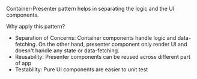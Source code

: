 Container-Presenter pattern helps in separating the logic and the UI components.

Why apply this pattern?

- Separation of Concerns: Container components handle logic and data-fetching. On the other hand, presenter component only render UI and doesn't handle any state or data-fetching.
- Reusability: Presenter components can be reused across different part of app
- Testability: Pure UI components are easier to unit test
